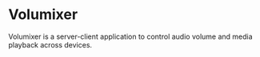 # Volumixer

Volumixer is a server-client application to control audio volume and media playback across devices.